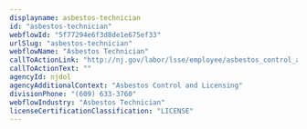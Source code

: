 ```yaml
---
displayname: asbestos-technician
id: "asbestos-technician"
webflowId: "5f77294e6f3d8de1e675ef33"
urlSlug: "asbestos-technician"
webflowName: "Asbestos Technician"
callToActionLink: "http://nj.gov/labor/lsse/employee/asbestos_control_and_licensing.html"
callToActionText: ""
agencyId: njdol
agencyAdditionalContext: "Asbestos Control and Licensing"
divisionPhone: "(609) 633-3760"
webflowIndustry: "Asbestos Technician"
licenseCertificationClassification: "LICENSE"
---
```

